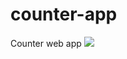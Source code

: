 # counter-app
Counter web app
![](https://github.com/user-attachments/assets/f69cd8f3-445e-4ec3-bb7d-3c1c648355f7)
